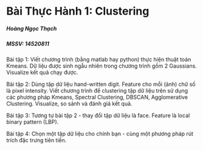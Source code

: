 # Bài Thực Hành 1: Clustering

##### Hoàng Ngọc Thạch
##### MSSV: 14520811

Bài tập 1: 
Viết chương trình (bằng matlab hay python) thực hiện thuật toán Kmeans. Dữ liệu được sinh ngẫu nhiên trong chương trình gồm 2 Gaussians. 
Visualize kết quả chạy được.

Bài tập 2:
Dùng tập dữ liệu hand-written digit.
Feature cho mỗi (ảnh) chữ số là pixel intensity.
Viết chương trình để clustering tập dữ liệu trên sử dụng các phương pháp Kmeans, Spectral Clustering, DBSCAN, Agglomerative Clustering. 
Visualize, so sánh và đánh giá kết quả. 

Bài tập 3:
Tương tự bài tập 2 - thay đổi tập dữ liệu là face.
Feature là local binary pattern (LBP).

Bài tập 4:
Chọn một tập dữ liệu cho chính bạn - cùng một phương pháp rút trích đặc trưng tiên tiến.

